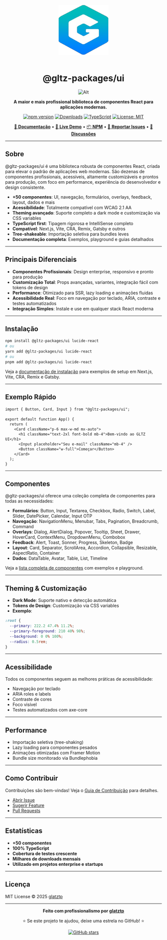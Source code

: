 <div align="center">

<img src="./public/logo.png" alt="GLTZ UI Logo" width="160" height="160" style="margin-bottom: 16px;" />

# @gltz-packages/ui

![Alt](https://repobeats.axiom.co/api/embed/daa29dc86cb7b8844337c5528be01db2239880ad.svg "Repobeats analytics image")

**A maior e mais profissional biblioteca de componentes React para aplicações modernas.**

[![npm version](https://img.shields.io/npm/v/@gltz-packages/ui?style=flat-square&logo=npm&logoColor=white)](https://www.npmjs.com/package/@gltz-packages/ui)
[![Downloads](https://img.shields.io/npm/dm/@gltz-packages/ui?style=flat-square&logo=npm&logoColor=white)](https://www.npmjs.com/package/@gltz-packages/ui)
[![TypeScript](https://img.shields.io/badge/TypeScript-Ready-blue?style=flat-square&logo=typescript&logoColor=white)](https://www.typescriptlang.org/)
[![License: MIT](https://img.shields.io/badge/License-MIT-green.svg?style=flat-square)](https://opensource.org/licenses/MIT)

[📖 **Documentação**](https://gltz.vercel.app/docs) • [🚀 **Live Demo**](https://gltz.vercel.app) • [📦 **NPM**](https://www.npmjs.com/package/@gltz-packages/ui) • [🐛 **Reportar Issues**](https://github.com/glatztp/gltz/issues) • [💬 **Discussões**](https://github.com/glatztp/gltz/discussions)

</div>

---

## Sobre

@gltz-packages/ui é uma biblioteca robusta de componentes React, criada para elevar o padrão de aplicações web modernas. São dezenas de componentes profissionais, acessíveis, altamente customizáveis e prontos para produção, com foco em performance, experiência do desenvolvedor e design consistente.

- **+50 componentes**: UI, navegação, formulários, overlays, feedback, layout, dados e mais
- **Acessibilidade**: Totalmente compatível com WCAG 2.1 AA
- **Theming avançado**: Suporte completo a dark mode e customização via CSS variables
- **TypeScript first**: Tipagem rigorosa e IntelliSense completo
- **Compatível**: Next.js, Vite, CRA, Remix, Gatsby e outros
- **Tree-shakeable**: Importação seletiva para bundles leves
- **Documentação completa**: Exemplos, playground e guias detalhados

---

## Principais Diferenciais

- **Componentes Profissionais**: Design enterprise, responsivo e pronto para produção
- **Customização Total**: Props avançadas, variantes, integração fácil com tokens de design
- **Performance**: Otimizado para SSR, lazy loading e animações fluidas
- **Acessibilidade Real**: Foco em navegação por teclado, ARIA, contraste e testes automatizados
- **Integração Simples**: Instale e use em qualquer stack React moderna

---

## Instalação

```bash
npm install @gltz-packages/ui lucide-react
# ou
yarn add @gltz-packages/ui lucide-react
# ou
pnpm add @gltz-packages/ui lucide-react
```

Veja a [documentação de instalação](https://gltz.vercel.app/docs/installation) para exemplos de setup em Next.js, Vite, CRA, Remix e Gatsby.

---

## Exemplo Rápido

```tsx
import { Button, Card, Input } from "@gltz-packages/ui";

export default function App() {
  return (
    <Card className="p-6 max-w-md mx-auto">
      <h1 className="text-2xl font-bold mb-4">Bem-vindo ao GLTZ UI</h1>
      <Input placeholder="Seu e-mail" className="mb-4" />
      <Button className="w-full">Começar</Button>
    </Card>
  );
}
```

---

## Componentes

@gltz-packages/ui oferece uma coleção completa de componentes para todas as necessidades:

- **Formulários**: Button, Input, Textarea, Checkbox, Radio, Switch, Label, Slider, DatePicker, Calendar, Input OTP
- **Navegação**: NavigationMenu, Menubar, Tabs, Pagination, Breadcrumb, Command
- **Overlays**: Dialog, AlertDialog, Popover, Tooltip, Sheet, Drawer, HoverCard, ContextMenu, DropdownMenu, Combobox
- **Feedback**: Alert, Toast, Sonner, Progress, Skeleton, Badge
- **Layout**: Card, Separator, ScrollArea, Accordion, Collapsible, Resizable, AspectRatio, Container
- **Dados**: DataTable, Avatar, Table, List, Timeline

Veja a [lista completa de componentes](https://gltz.vercel.app/docs/components) com exemplos e playground.

---

## Theming & Customização

- **Dark Mode**: Suporte nativo e detecção automática
- **Tokens de Design**: Customização via CSS variables
- **Exemplo**:

```css
:root {
  --primary: 222.2 47.4% 11.2%;
  --primary-foreground: 210 40% 98%;
  --background: 0 0% 100%;
  --radius: 0.5rem;
}
```

---

## Acessibilidade

Todos os componentes seguem as melhores práticas de acessibilidade:

- Navegação por teclado
- ARIA roles e labels
- Contraste de cores
- Foco visível
- Testes automatizados com axe-core

---

## Performance

- Importação seletiva (tree-shaking)
- Lazy loading para componentes pesados
- Animações otimizadas com Framer Motion
- Bundle size monitorado via Bundlephobia

---

## Como Contribuir

Contribuições são bem-vindas! Veja o [Guia de Contribuição](CONTRIBUTING.md) para detalhes.

- [Abrir Issue](https://github.com/glatztp/gltz/issues/new?template=bug_report.md)
- [Sugerir Feature](https://github.com/glatztp/gltz/issues/new?template=feature_request.md)
- [Pull Requests](https://github.com/glatztp/gltz/pulls)

---

## Estatísticas

- **+50 componentes**
- **100% TypeScript**
- **Cobertura de testes crescente**
- **Milhares de downloads mensais**
- **Utilizado em projetos enterprise e startups**

---

## Licença

MIT License © 2025 [glatztp](https://github.com/glatztp)

---

<div align="center">

**Feito com profissionalismo por [glatztp](https://github.com/glatztp)**

⭐ Se este projeto te ajudou, deixe uma estrela no GitHub! ⭐

[![GitHub stars](https://img.shields.io/github/stars/glatztp/gltz?style=social)](https://github.com/glatztp/gltz/stargazers)

</div>
